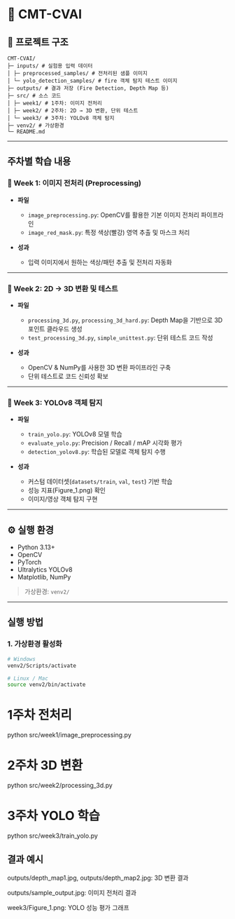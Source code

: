 # 📘 CMT-CVAI 

## 📂 프로젝트 구조
```
CMT-CVAI/
├─ inputs/ # 실험용 입력 데이터
│ ├─ preprocessed_samples/ # 전처리된 샘플 이미지
│ └─ yolo_detection_samples/ # fire 객체 탐지 테스트 이미지
├─ outputs/ # 결과 저장 (Fire Detection, Depth Map 등)
├─ src/ # 소스 코드
│ ├─ week1/ # 1주차: 이미지 전처리
│ ├─ week2/ # 2주차: 2D → 3D 변환, 단위 테스트
│ └─ week3/ # 3주차: YOLOv8 객체 탐지
├─ venv2/ # 가상환경
└─ README.md
```
---

## 주차별 학습 내용

### 🔹 Week 1: 이미지 전처리 (Preprocessing)
- **파일**  
  - `image_preprocessing.py`: OpenCV를 활용한 기본 이미지 전처리 파이프라인  
  - `image_red_mask.py`: 특정 색상(빨강) 영역 추출 및 마스크 처리  

- **성과**  
  - 입력 이미지에서 원하는 색상/패턴 추출 및 전처리 자동화  

---

### 🔹 Week 2: 2D → 3D 변환 및 테스트
- **파일**  
  - `processing_3d.py`, `processing_3d_hard.py`: Depth Map을 기반으로 3D 포인트 클라우드 생성  
  - `test_processing_3d.py`, `simple_unittest.py`: 단위 테스트 코드 작성  

- **성과**  
  - OpenCV & NumPy를 사용한 3D 변환 파이프라인 구축  
  - 단위 테스트로 코드 신뢰성 확보  

---

### 🔹 Week 3: YOLOv8 객체 탐지
- **파일**  
  - `train_yolo.py`: YOLOv8 모델 학습  
  - `evaluate_yolo.py`: Precision / Recall / mAP 시각화 평가  
  - `detection_yolov8.py`: 학습된 모델로 객체 탐지 수행  

- **성과**  
  - 커스텀 데이터셋(`datasets/train`, `val`, `test`) 기반 학습  
  - 성능 지표(Figure_1.png) 확인  
  - 이미지/영상 객체 탐지 구현  

---

## ⚙️ 실행 환경
- Python 3.13+
- OpenCV
- PyTorch
- Ultralytics YOLOv8
- Matplotlib, NumPy

> 가상환경: `venv2/`

---

## 실행 방법

### 1. 가상환경 활성화
```bash
# Windows
venv2/Scripts/activate

# Linux / Mac
source venv2/bin/activate
```

# 1주차 전처리
python src/week1/image_preprocessing.py

# 2주차 3D 변환
python src/week2/processing_3d.py

# 3주차 YOLO 학습
python src/week3/train_yolo.py

## 결과 예시

outputs/depth_map1.jpg, outputs/depth_map2.jpg: 3D 변환 결과

outputs/sample_output.jpg: 이미지 전처리 결과

week3/Figure_1.png: YOLO 성능 평가 그래프

